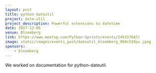 ```yaml
---
layout: post
title: python-dateutil
project: date-util
project_description: Powerful extensions to datetime
date: 2017-12-06
venue: Bloomberg
link: https://www.meetup.com/Python-Sprints/events/245317647/
image: static/images/events_past/dateutil_bloomberg_960x539px.jpeg
sponsors: 
    - bloomberg
---
```


We worked on documentation for python-dateutil.